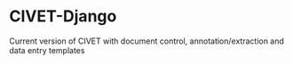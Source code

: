 # CIVET-Django
Current version of CIVET with document control, annotation/extraction and data entry templates
